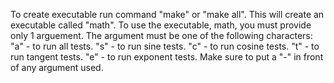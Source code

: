 To create executable run command "make" or "make all".
This will create an executable called "math".
To use the executable, math, you must provide only 1 arguement.
The argument must be one of the following characters:
"a" - to run all tests.
"s" - to run sine tests.
"c" - to run cosine tests.
"t" - to run tangent tests.
"e" - to run exponent tests.
Make sure to put a "-" in front of any argument used.
